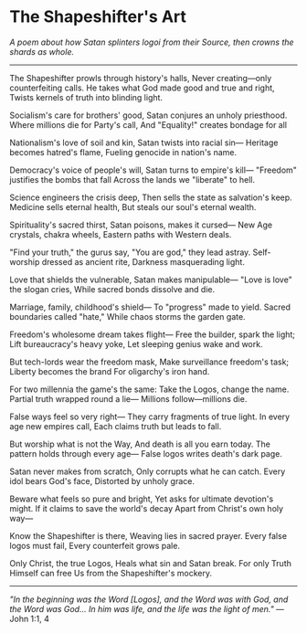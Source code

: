 # The Shapeshifter's Art

*A poem about how Satan splinters logoi from their Source, then crowns the shards as whole.*

---

The Shapeshifter prowls through history's halls,
Never creating—only counterfeiting calls.
He takes what God made good and true and right,
Twists kernels of truth into blinding light.

Socialism's care for brothers' good,
Satan conjures an unholy priesthood.
Where millions die for Party's call,
And "Equality!" creates bondage for all

Nationalism's love of soil and kin,
Satan twists into racial sin—
Heritage becomes hatred's flame,
Fueling genocide in nation's name.

Democracy's voice of people's will,
Satan turns to empire's kill—
"Freedom" justifies the bombs that fall
Across the lands we "liberate" to hell.

Science engineers the crisis deep,
Then sells the state as salvation's keep.
Medicine sells eternal health,
But steals our soul's eternal wealth.

Spirituality's sacred thirst,
Satan poisons, makes it cursed—
New Age crystals, chakra wheels,
Eastern paths with Western deals.

"Find your truth," the gurus say,
"You are god," they lead astray.
Self-worship dressed as ancient rite,
Darkness masquerading light.

Love that shields the vulnerable,
Satan makes manipulable—
"Love is love" the slogan cries,
While sacred bonds dissolve and die.

Marriage, family, childhood's shield—
To "progress" made to yield.
Sacred boundaries called "hate,"
While chaos storms the garden gate.

Freedom's wholesome dream takes flight—
Free the builder, spark the light;
Lift bureaucracy's heavy yoke,
Let sleeping genius wake and work.

But tech-lords wear the freedom mask,
Make surveillance freedom's task;
Liberty becomes the brand
For oligarchy's iron hand.

For two millennia the game's the same:
Take the Logos, change the name.
Partial truth wrapped round a lie—
Millions follow—millions die.

False ways feel so very right—
They carry fragments of true light.
In every age new empires call,
Each claims truth but leads to fall.

But worship what is not the Way,
And death is all you earn today.
The pattern holds through every age—
False logos writes death's dark page.

Satan never makes from scratch,
Only corrupts what he can catch.
Every idol bears God's face,
Distorted by unholy grace.

Beware what feels so pure and bright,
Yet asks for ultimate devotion's might.
If it claims to save the world's decay
Apart from Christ's own holy way—

Know the Shapeshifter is there,
Weaving lies in sacred prayer.
Every false logos must fail,
Every counterfeit grows pale.

Only Christ, the true Logos,
Heals what sin and Satan break.
For only Truth Himself can free
Us from the Shapeshifter's mockery.

---

*"In the beginning was the Word [Logos], and the Word was with God, and the Word was God... In him was life, and the life was the light of men."* — John 1:1, 4
